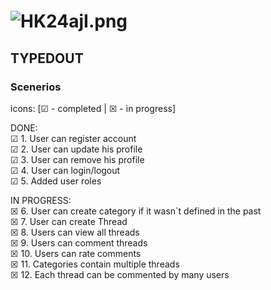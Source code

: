 # ![HK24ajI.png](https://iili.io/HK24ajI.png)
## TYPEDOUT 
### Scenerios
icons: [☑ - completed | ☒ - in progress]

DONE: <br>
☑  1. User can register account<br>
☑  2. User can update his profile<br>
☑  3. User can remove his profile<br>
☑  4. User can login/logout<br>
☑  5. Added user roles<br>

IN PROGRESS:<br>
☒  6. User can create category if it wasn`t defined in the past<br>
☒  7. User can create Thread<br>
☒  8. Users can view all threads<br>
☒  9. Users can comment threads<br>
☒ 10. Users can rate comments<br>
☒ 11. Categories contain multiple threads<br>
☒ 12. Each thread can be commented by many users<br>



